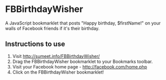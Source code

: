 FBBirthdayWisher
================

A JavaScript bookmarklet that posts "Happy birthday, $firstName!" on your walls of Facebook friends if it's their birthday.

## Instructions to use

1. Visit http://sumeet.info/FBBirthdayWisher/
1. Drag the FBBirthdayWisher bookmarklet to your Bookmarks toolbar.
2. Visit your Facebook home page - http://facebook.com/home.php
3. Click on the FBBirthdayWisher bookmarklet!

